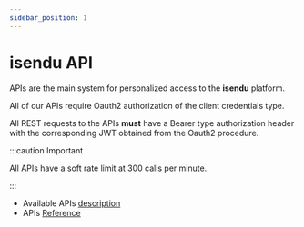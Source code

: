 ```yaml
---
sidebar_position: 1
---
```


# isendu API

APIs are the main system for personalized access to the **isendu** platform.

All of our APIs require Oauth2 authorization of the client credentials type.

All REST requests to the APIs **must** have a Bearer type authorization header with the corresponding JWT obtained from the Oauth2 procedure.

:::caution Important

All APIs have a soft rate limit at 300 calls per minute.

:::

- Available APIs [description](intro.md)
- APIs [Reference](reference)